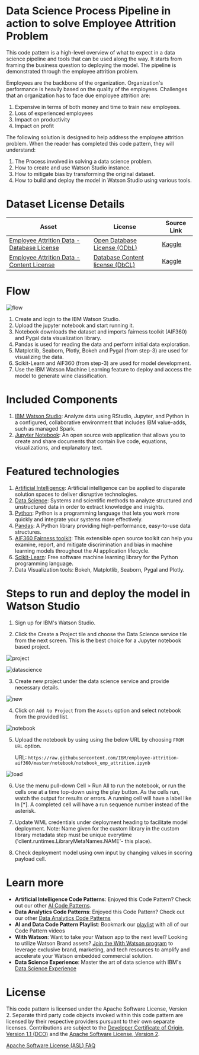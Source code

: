 # Data Science Process Pipeline in action to solve Employee Attrition Problem

This code pattern is a high-level overview of what to expect in a data science pipeline and tools that can be used along the way. It starts from framing the business question to deploying the model. The pipeline is demonstrated through the employee attrition problem.

Employees are the backbone of the organization. Organization's performance is heavily based on the quality of the employees. Challenges that an organization has to face due employee attrition are:

1. Expensive in terms of both money and time to train new employees.
2. Loss of experienced employees
3. Impact on productivity
4. Impact on profit

The following solution is designed to help address the employee attrition problem. When the reader has completed this code pattern, they will understand:

1. The Process involved in solving a data science problem.
2. How to create and use Watson Studio instance.
3. How to mitigate bias by transforming the original dataset.
4. How to build and deploy the model in Watson Studio using various tools.

# Dataset License Details
| Asset | License | Source Link |
| ------------- | --------  | -------- | 
| [Employee Attrition Data - Database License](data/emp_attrition.csv) | [Open Database License (ODbL)](https://opendatacommons.org/licenses/odbl/1.0/) | [Kaggle](https://www.kaggle.com/pavansubhasht/ibm-hr-analytics-attrition-dataset/home) |
| [Employee Attrition Data - Content License](data/emp_attrition.csv) | [ Database Content license (DbCL)](https://opendatacommons.org/licenses/dbcl/1.0/) | [Kaggle](https://www.kaggle.com/pavansubhasht/ibm-hr-analytics-attrition-dataset/home) |

# Flow

![flow](docs/source/images/flow.png)

1. Create and login to the IBM Watson Studio.
2. Upload the jupyter notebook and start running it.
3. Notebook downloads the dataset and imports fairness toolkit (AIF360) and Pygal data visualization library.
4. Pandas is used for reading the data and perform initial data exploration.
5. Matplotlib, Seaborn, Plotly, Bokeh and Pygal (from step-3) are used for visualizing the data.
6. Scikit-Learn and AIF360 (from step-3) are used for model development.
7. Use the IBM Watson Machine Learning feature to deploy and access the model to generate wine classification.

# Included Components

1. [IBM Watson Studio](https://www.ibm.com/bs-en/marketplace/data-science-experience): Analyze data using RStudio, Jupyter, and Python in a configured, collaborative environment that includes IBM value-adds, such as managed Spark.
2. [Jupyter Notebook](http://jupyter.org/): An open source web application that allows you to create and share documents that contain live code, equations, visualizations, and explanatory text.

# Featured technologies

1. [Artificial Intelligence](https://medium.com/ibm-watson): Artificial intelligence can be applied to disparate solution spaces to deliver disruptive technologies.
2. [Data Science](https://medium.com/ibm-watson): Systems and scientific methods to analyze structured and unstructured data in order to extract knowledge and insights.
3. [Python](https://www.python.org/): Python is a programming language that lets you work more quickly and integrate your systems more effectively.
4. [Pandas](http://pandas.pydata.org/): A Python library providing high-performance, easy-to-use data structures.
5. [AIF360 Fairness toolkit](http://aif360.mybluemix.net/): This extensible open source toolkit can help you examine, report, and mitigate discrimination and bias in machine learning models throughout the AI application lifecycle.
6. [Scikit-Learn](https://scikit-learn.org/stable/#): Free software machine learning library for the Python programming language.
7. Data Visualization tools: Bokeh, Matplotlib, Seaborn, Pygal and Plotly.

# Steps to run and deploy the model in Watson Studio

1. Sign up for IBM's Watson Studio.

2. Click the Create a Project tile and choose the Data Science service tile from the next screen. This is the best choice for a Jupyter notebook based project.

![project](docs/source/images/project.png)

![datascience](docs/datascience.png)

3. Create new project under the data science service and provide necessary details.

![new](docs/source/images/new_project.png)

4. Click on `Add to Project` from the `Assets` option and select notebook from the provided list. 

![notebook](docs/source/images/notebook.png)

5. Upload the notebook by using using the below URL by choosing `FROM URL` option. 

   URL: `https://raw.githubusercontent.com/IBM/employee-attrition-aif360/master/notebook/notebook_emp_attrition.ipynb`
   
![load](docs/source/images/load.png)

6. Use the menu pull-down Cell > Run All to run the notebook, or run the cells one at a time top-down using the play button.
   As the cells run, watch the output for results or errors. A running cell will have a label like In [*]. 
   A completed cell will have a run sequence number instead of the asterisk.
   
7. Update WML credentials under deployment heading to facilitate model deployment. Note: Name given for the custom library in 
   the custom library metadata step must be unique everytime ('client.runtimes.LibraryMetaNames.NAME'- this place).
   
8. Check deployment model using own input by changing values in scoring payload cell.

# Learn more

* **Artificial Intelligence Code Patterns**: Enjoyed this Code Pattern? Check out our other [AI Code Patterns](https://developer.ibm.com/code/technologies/artificial-intelligence/).
* **Data Analytics Code Patterns**: Enjoyed this Code Pattern? Check out our other [Data Analytics Code Patterns](https://developer.ibm.com/code/technologies/data-science/)
* **AI and Data Code Pattern Playlist**: Bookmark our [playlist](https://www.youtube.com/playlist?list=PLzUbsvIyrNfknNewObx5N7uGZ5FKH0Fde) with all of our Code Pattern videos
* **With Watson**: Want to take your Watson app to the next level? Looking to utilize Watson Brand assets? [Join the With Watson program](https://www.ibm.com/watson/with-watson/) to leverage exclusive brand, marketing, and tech resources to amplify and accelerate your Watson embedded commercial solution.
* **Data Science Experience**: Master the art of data science with IBM's [Data Science Experience](https://datascience.ibm.com/)

# License
This code pattern is licensed under the Apache Software License, Version 2.  Separate third party code objects invoked within this code pattern are licensed by their respective providers pursuant to their own separate licenses. Contributions are subject to the [Developer Certificate of Origin, Version 1.1 (DCO)](https://developercertificate.org/) and the [Apache Software License, Version 2](http://www.apache.org/licenses/LICENSE-2.0.txt).

[Apache Software License (ASL) FAQ](http://www.apache.org/foundation/license-faq.html#WhatDoesItMEAN)
